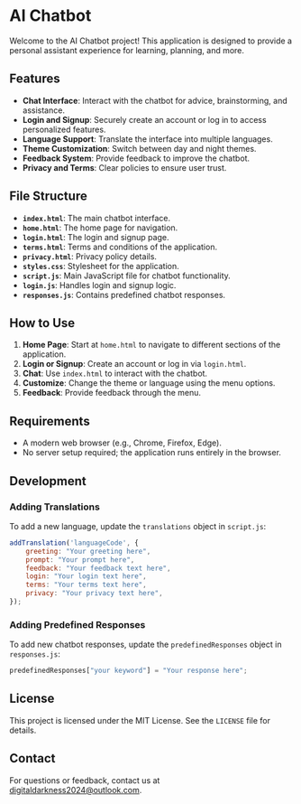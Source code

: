 # AI Chatbot

Welcome to the AI Chatbot project! This application is designed to provide a personal assistant experience for learning, planning, and more.

## Features

- **Chat Interface**: Interact with the chatbot for advice, brainstorming, and assistance.
- **Login and Signup**: Securely create an account or log in to access personalized features.
- **Language Support**: Translate the interface into multiple languages.
- **Theme Customization**: Switch between day and night themes.
- **Feedback System**: Provide feedback to improve the chatbot.
- **Privacy and Terms**: Clear policies to ensure user trust.

## File Structure

- **`index.html`**: The main chatbot interface.
- **`home.html`**: The home page for navigation.
- **`login.html`**: The login and signup page.
- **`terms.html`**: Terms and conditions of the application.
- **`privacy.html`**: Privacy policy details.
- **`styles.css`**: Stylesheet for the application.
- **`script.js`**: Main JavaScript file for chatbot functionality.
- **`login.js`**: Handles login and signup logic.
- **`responses.js`**: Contains predefined chatbot responses.

## How to Use

1. **Home Page**: Start at `home.html` to navigate to different sections of the application.
2. **Login or Signup**: Create an account or log in via `login.html`.
3. **Chat**: Use `index.html` to interact with the chatbot.
4. **Customize**: Change the theme or language using the menu options.
5. **Feedback**: Provide feedback through the menu.

## Requirements

- A modern web browser (e.g., Chrome, Firefox, Edge).
- No server setup required; the application runs entirely in the browser.

## Development

### Adding Translations
To add a new language, update the `translations` object in `script.js`:
```javascript
addTranslation('languageCode', {
    greeting: "Your greeting here",
    prompt: "Your prompt here",
    feedback: "Your feedback text here",
    login: "Your login text here",
    terms: "Your terms text here",
    privacy: "Your privacy text here",
});
```

### Adding Predefined Responses
To add new chatbot responses, update the `predefinedResponses` object in `responses.js`:
```javascript
predefinedResponses["your keyword"] = "Your response here";
```

## License

This project is licensed under the MIT License. See the `LICENSE` file for details.

## Contact

For questions or feedback, contact us at [digitaldarkness2024@outlook.com](mailto:digitaldarkness2024@outlook.com).